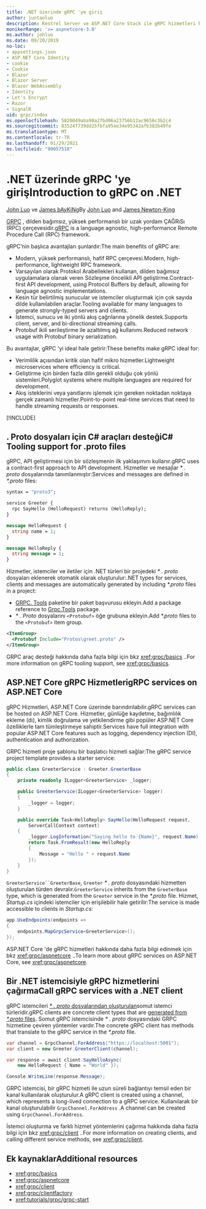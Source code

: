 ```yaml
---
title: .NET üzerinde gRPC 'ye giriş
author: juntaoluo
description: Kestrel Server ve ASP.NET Core Stack ile gRPC hizmetleri hakkında bilgi edinin.
monikerRange: '>= aspnetcore-3.0'
ms.author: johluo
ms.date: 09/20/2019
no-loc:
- appsettings.json
- ASP.NET Core Identity
- cookie
- Cookie
- Blazor
- Blazor Server
- Blazor WebAssembly
- Identity
- Let's Encrypt
- Razor
- SignalR
uid: grpc/index
ms.openlocfilehash: 5820049aba90a2fbd06a23756b12ac9656c3b2c4
ms.sourcegitcommit: 83524f739dd25fbfa95ee34e95342afb383b49fe
ms.translationtype: MT
ms.contentlocale: tr-TR
ms.lasthandoff: 01/29/2021
ms.locfileid: "99057518"
---
```

# <a name="introduction-to-grpc-on-net"></a><span data-ttu-id="310b5-103">.NET üzerinde gRPC 'ye giriş</span><span class="sxs-lookup"><span data-stu-id="310b5-103">Introduction to gRPC on .NET</span></span>

<span data-ttu-id="310b5-104">[John Luo](https://github.com/juntaoluo) ve [James bAyKiNg](https://twitter.com/jamesnk)</span><span class="sxs-lookup"><span data-stu-id="310b5-104">By [John Luo](https://github.com/juntaoluo) and [James Newton-King](https://twitter.com/jamesnk)</span></span>

<span data-ttu-id="310b5-105">[GRPC](https://grpc.io/docs/guides/) , dilden bağımsız, yüksek performanslı bir uzak yordam ÇAĞRıSı (RPC) çerçevesidir.</span><span class="sxs-lookup"><span data-stu-id="310b5-105">[gRPC](https://grpc.io/docs/guides/) is a language agnostic, high-performance Remote Procedure Call (RPC) framework.</span></span>

<span data-ttu-id="310b5-106">gRPC’nin başlıca avantajları şunlardır:</span><span class="sxs-lookup"><span data-stu-id="310b5-106">The main benefits of gRPC are:</span></span>
* <span data-ttu-id="310b5-107">Modern, yüksek performanslı, hafif RPC çerçevesi.</span><span class="sxs-lookup"><span data-stu-id="310b5-107">Modern, high-performance, lightweight RPC framework.</span></span>
* <span data-ttu-id="310b5-108">Varsayılan olarak Protokol Arabellekleri kullanan, dilden bağımsız uygulamalara olanak veren Sözleşme öncelikli API geliştirme.</span><span class="sxs-lookup"><span data-stu-id="310b5-108">Contract-first API development, using Protocol Buffers by default, allowing for language agnostic implementations.</span></span>
* <span data-ttu-id="310b5-109">Kesin tür belirtilmiş sunucular ve istemciler oluşturmak için çok sayıda dilde kullanılabilen araçlar.</span><span class="sxs-lookup"><span data-stu-id="310b5-109">Tooling available for many languages to generate strongly-typed servers and clients.</span></span>
* <span data-ttu-id="310b5-110">İstemci, sunucu ve iki yönlü akış çağrılarına yönelik destek.</span><span class="sxs-lookup"><span data-stu-id="310b5-110">Supports client, server, and bi-directional streaming calls.</span></span>
* <span data-ttu-id="310b5-111">Protobuf ikili serileştirme ile azaltılmış ağ kullanımı.</span><span class="sxs-lookup"><span data-stu-id="310b5-111">Reduced network usage with Protobuf binary serialization.</span></span>

<span data-ttu-id="310b5-112">Bu avantajlar, gRPC 'yi ideal hale getirir:</span><span class="sxs-lookup"><span data-stu-id="310b5-112">These benefits make gRPC ideal for:</span></span>
* <span data-ttu-id="310b5-113">Verimlilik açısından kritik olan hafif mikro hizmetler.</span><span class="sxs-lookup"><span data-stu-id="310b5-113">Lightweight microservices where efficiency is critical.</span></span>
* <span data-ttu-id="310b5-114">Geliştirme için birden fazla dilin gerekli olduğu çok yönlü sistemleri.</span><span class="sxs-lookup"><span data-stu-id="310b5-114">Polyglot systems where multiple languages are required for development.</span></span>
* <span data-ttu-id="310b5-115">Akış isteklerini veya yanıtlarını işlemek için gereken noktadan noktaya gerçek zamanlı hizmetler.</span><span class="sxs-lookup"><span data-stu-id="310b5-115">Point-to-point real-time services that need to handle streaming requests or responses.</span></span>

[!INCLUDE[](~/includes/gRPCazure.md)]

## <a name="c-tooling-support-for-proto-files"></a><span data-ttu-id="310b5-116">. Proto dosyaları için C# araçları desteği</span><span class="sxs-lookup"><span data-stu-id="310b5-116">C# Tooling support for .proto files</span></span>

<span data-ttu-id="310b5-117">gRPC, API geliştirmesi için bir sözleşmenin ilk yaklaşımını kullanır.</span><span class="sxs-lookup"><span data-stu-id="310b5-117">gRPC uses a contract-first approach to API development.</span></span> <span data-ttu-id="310b5-118">Hizmetler ve mesajlar *\* . proto* dosyalarında tanımlanmıştır:</span><span class="sxs-lookup"><span data-stu-id="310b5-118">Services and messages are defined in *\*.proto* files:</span></span>

```protobuf
syntax = "proto3";

service Greeter {
  rpc SayHello (HelloRequest) returns (HelloReply);
}

message HelloRequest {
  string name = 1;
}

message HelloReply {
  string message = 1;
}
```

<span data-ttu-id="310b5-119">Hizmetler, istemciler ve iletiler için .NET türleri bir projedeki *\* . proto* dosyaları eklenerek otomatik olarak oluşturulur:</span><span class="sxs-lookup"><span data-stu-id="310b5-119">.NET types for services, clients and messages are automatically generated by including *\*.proto* files in a project:</span></span>

* <span data-ttu-id="310b5-120">[GRPC. Tools](https://www.nuget.org/packages/Grpc.Tools/) paketine bir paket başvurusu ekleyin.</span><span class="sxs-lookup"><span data-stu-id="310b5-120">Add a package reference to [Grpc.Tools](https://www.nuget.org/packages/Grpc.Tools/) package.</span></span>
* <span data-ttu-id="310b5-121">*\* . Proto* dosyalarını `<Protobuf>` öğe grubuna ekleyin.</span><span class="sxs-lookup"><span data-stu-id="310b5-121">Add *\*.proto* files to the `<Protobuf>` item group.</span></span>

```xml
<ItemGroup>
  <Protobuf Include="Protos\greet.proto" />
</ItemGroup>
```

<span data-ttu-id="310b5-122">GRPC araç desteği hakkında daha fazla bilgi için bkz <xref:grpc/basics> ..</span><span class="sxs-lookup"><span data-stu-id="310b5-122">For more information on gRPC tooling support, see <xref:grpc/basics>.</span></span>

## <a name="grpc-services-on-aspnet-core"></a><span data-ttu-id="310b5-123">ASP.NET Core gRPC Hizmetleri</span><span class="sxs-lookup"><span data-stu-id="310b5-123">gRPC services on ASP.NET Core</span></span>

<span data-ttu-id="310b5-124">gRPC Hizmetleri, ASP.NET Core üzerinde barındırılabilir.</span><span class="sxs-lookup"><span data-stu-id="310b5-124">gRPC services can be hosted on ASP.NET Core.</span></span> <span data-ttu-id="310b5-125">Hizmetler, günlüğe kaydetme, bağımlılık ekleme (dı), kimlik doğrulama ve yetkilendirme gibi popüler ASP.NET Core özelliklerle tam tümleştirmeye sahiptir.</span><span class="sxs-lookup"><span data-stu-id="310b5-125">Services have full integration with popular ASP.NET Core features such as logging, dependency injection (DI), authentication and authorization.</span></span>

<span data-ttu-id="310b5-126">GRPC hizmeti proje şablonu bir başlatıcı hizmeti sağlar:</span><span class="sxs-lookup"><span data-stu-id="310b5-126">The gRPC service project template provides a starter service:</span></span>

```csharp
public class GreeterService : Greeter.GreeterBase
{
    private readonly ILogger<GreeterService> _logger;

    public GreeterService(ILogger<GreeterService> logger)
    {
        _logger = logger;
    }

    public override Task<HelloReply> SayHello(HelloRequest request,
        ServerCallContext context)
    {
        _logger.LogInformation("Saying hello to {Name}", request.Name);
        return Task.FromResult(new HelloReply 
        {
            Message = "Hello " + request.Name
        });
    }
}
```

<span data-ttu-id="310b5-127">`GreeterService``GreeterBase`, `Greeter` *\* . proto* dosyasındaki hizmetten oluşturulan türden devralır.</span><span class="sxs-lookup"><span data-stu-id="310b5-127">`GreeterService` inherits from the `GreeterBase` type, which is generated from the `Greeter` service in the *\*.proto* file.</span></span> <span data-ttu-id="310b5-128">Hizmet, *Startup.cs* içindeki istemciler için erişilebilir hale getirilir:</span><span class="sxs-lookup"><span data-stu-id="310b5-128">The service is made accessible to clients in *Startup.cs*:</span></span>

```csharp
app.UseEndpoints(endpoints =>
{
    endpoints.MapGrpcService<GreeterService>();
});
```

<span data-ttu-id="310b5-129">ASP.NET Core 'de gRPC hizmetleri hakkında daha fazla bilgi edinmek için bkz <xref:grpc/aspnetcore> ..</span><span class="sxs-lookup"><span data-stu-id="310b5-129">To learn more about gRPC services on ASP.NET Core, see <xref:grpc/aspnetcore>.</span></span>

## <a name="call-grpc-services-with-a-net-client"></a><span data-ttu-id="310b5-130">Bir .NET istemcisiyle gRPC hizmetlerini çağırma</span><span class="sxs-lookup"><span data-stu-id="310b5-130">Call gRPC services with a .NET client</span></span>

<span data-ttu-id="310b5-131">gRPC istemcileri [ *\* . proto* dosyalarından oluşturulan](xref:grpc/basics#generated-c-assets)somut istemci türleridir.</span><span class="sxs-lookup"><span data-stu-id="310b5-131">gRPC clients are concrete client types that are [generated from *\*.proto* files](xref:grpc/basics#generated-c-assets).</span></span> <span data-ttu-id="310b5-132">Somut gRPC istemcisinde *\* . proto* dosyasındaki GRPC hizmetine çeviren yöntemler vardır.</span><span class="sxs-lookup"><span data-stu-id="310b5-132">The concrete gRPC client has methods that translate to the gRPC service in the *\*.proto* file.</span></span>

```csharp
var channel = GrpcChannel.ForAddress("https://localhost:5001");
var client = new Greeter.GreeterClient(channel);

var response = await client.SayHelloAsync(
    new HelloRequest { Name = "World" });

Console.WriteLine(response.Message);
```

<span data-ttu-id="310b5-133">GRPC istemcisi, bir gRPC hizmeti ile uzun süreli bağlantıyı temsil eden bir kanal kullanılarak oluşturulur.</span><span class="sxs-lookup"><span data-stu-id="310b5-133">A gRPC client is created using a channel, which represents a long-lived connection to a gRPC service.</span></span> <span data-ttu-id="310b5-134">Kullanılarak bir kanal oluşturulabilir `GrpcChannel.ForAddress` .</span><span class="sxs-lookup"><span data-stu-id="310b5-134">A channel can be created using `GrpcChannel.ForAddress`.</span></span>

<span data-ttu-id="310b5-135">İstemci oluşturma ve farklı hizmet yöntemlerini çağırma hakkında daha fazla bilgi için bkz <xref:grpc/client> ..</span><span class="sxs-lookup"><span data-stu-id="310b5-135">For more information on creating clients, and calling different service methods, see <xref:grpc/client>.</span></span>

## <a name="additional-resources"></a><span data-ttu-id="310b5-136">Ek kaynaklar</span><span class="sxs-lookup"><span data-stu-id="310b5-136">Additional resources</span></span>

* <xref:grpc/basics>
* <xref:grpc/aspnetcore>
* <xref:grpc/client>
* <xref:grpc/clientfactory>
* <xref:tutorials/grpc/grpc-start>
